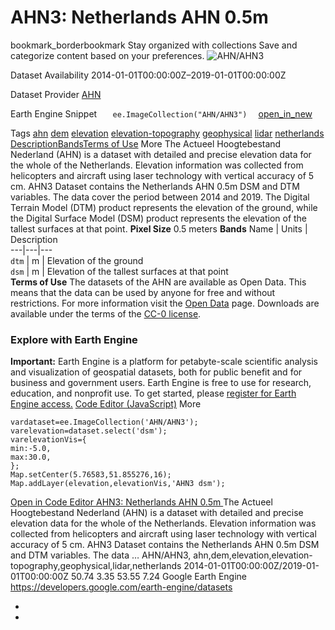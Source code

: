 
#  AHN3: Netherlands AHN 0.5m 
bookmark_borderbookmark Stay organized with collections  Save and categorize content based on your preferences.
![AHN/AHN3](https://developers.google.com/earth-engine/datasets/images/AHN/AHN_AHN3_sample.png) 

Dataset Availability
    2014-01-01T00:00:00Z–2019-01-01T00:00:00Z 

Dataset Provider
     [ AHN ](https://www.ahn.nl) 

Earth Engine Snippet
     `    ee.ImageCollection("AHN/AHN3")   ` [ open_in_new ](https://code.earthengine.google.com/?scriptPath=Examples:Datasets/AHN/AHN_AHN3) 

Tags
     [ahn](https://developers.google.com/earth-engine/datasets/tags/ahn) [dem](https://developers.google.com/earth-engine/datasets/tags/dem) [elevation](https://developers.google.com/earth-engine/datasets/tags/elevation) [elevation-topography](https://developers.google.com/earth-engine/datasets/tags/elevation-topography) [geophysical](https://developers.google.com/earth-engine/datasets/tags/geophysical) [lidar](https://developers.google.com/earth-engine/datasets/tags/lidar) [netherlands](https://developers.google.com/earth-engine/datasets/tags/netherlands)
[Description](https://developers.google.com/earth-engine/datasets/catalog/AHN_AHN3#description)[Bands](https://developers.google.com/earth-engine/datasets/catalog/AHN_AHN3#bands)[Terms of Use](https://developers.google.com/earth-engine/datasets/catalog/AHN_AHN3#terms-of-use) More
The Actueel Hoogtebestand Nederland (AHN) is a dataset with detailed and precise elevation data for the whole of the Netherlands. Elevation information was collected from helicopters and aircraft using laser technology with vertical accuracy of 5 cm.
AHN3 Dataset contains the Netherlands AHN 0.5m DSM and DTM variables. The data cover the period between 2014 and 2019.
The Digital Terrain Model (DTM) product represents the elevation of the ground, while the Digital Surface Model (DSM) product represents the elevation of the tallest surfaces at that point.
**Pixel Size** 0.5 meters 
**Bands**
Name | Units | Description  
---|---|---  
`dtm` | m | Elevation of the ground  
`dsm` | m | Elevation of the tallest surfaces at that point  
**Terms of Use**
The datasets of the AHN are available as Open Data. This means that the data can be used by anyone for free and without restrictions. For more information visit the [Open Data](https://www.ahn.nl/open-data/) page. Downloads are available under the terms of the [CC-0 license](https://data.overheid.nl/licenties-voor-hergebruik).
### Explore with Earth Engine
**Important:** Earth Engine is a platform for petabyte-scale scientific analysis and visualization of geospatial datasets, both for public benefit and for business and government users. Earth Engine is free to use for research, education, and nonprofit use. To get started, please [register for Earth Engine access.](https://console.cloud.google.com/earth-engine)
[Code Editor (JavaScript)](https://developers.google.com/earth-engine/datasets/catalog/AHN_AHN3#code-editor-javascript-sample) More
```
vardataset=ee.ImageCollection('AHN/AHN3');
varelevation=dataset.select('dsm');
varelevationVis={
min:-5.0,
max:30.0,
};
Map.setCenter(5.76583,51.855276,16);
Map.addLayer(elevation,elevationVis,'AHN3 dsm');
```
[ Open in Code Editor ](https://code.earthengine.google.com/?scriptPath=Examples:Datasets/AHN/AHN_AHN3)
[ AHN3: Netherlands AHN 0.5m ](https://developers.google.com/earth-engine/datasets/catalog/AHN_AHN3)
The Actueel Hoogtebestand Nederland (AHN) is a dataset with detailed and precise elevation data for the whole of the Netherlands. Elevation information was collected from helicopters and aircraft using laser technology with vertical accuracy of 5 cm. AHN3 Dataset contains the Netherlands AHN 0.5m DSM and DTM variables. The data …
AHN/AHN3, ahn,dem,elevation,elevation-topography,geophysical,lidar,netherlands 
2014-01-01T00:00:00Z/2019-01-01T00:00:00Z
50.74 3.35 53.55 7.24 
Google Earth Engine
https://developers.google.com/earth-engine/datasets
  * [ ](https://doi.org/https://www.ahn.nl)
  * [ ](https://doi.org/https://developers.google.com/earth-engine/datasets/catalog/AHN_AHN3)


